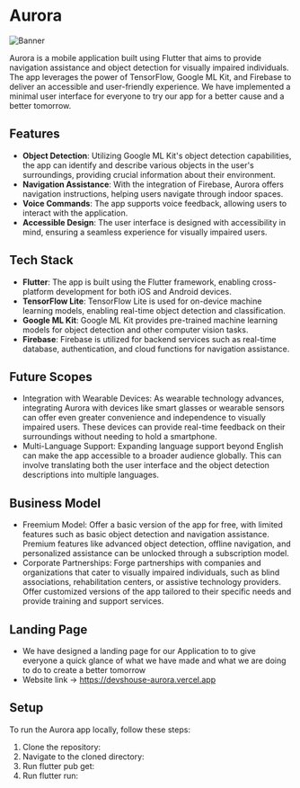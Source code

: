 # Aurora


<img src="https://img.freepik.com/free-photo/metaverse-avatar-collage-concept_52683-96429.jpg?w=996&t=st=1710648001~exp=1710648601~hmac=f6ee6a3fe2a4bb9a7f31a829555a6efee5dcecb45d3a488af74d29d824212223" alt="Banner">



Aurora is a mobile application built using Flutter that aims to provide navigation assistance and object detection for visually impaired individuals. The app leverages the power of TensorFlow, Google ML Kit, and Firebase to deliver an accessible and user-friendly experience. We have implemented a minimal user interface for everyone to try our app for a better cause and a better tomorrow.

## Features

- **Object Detection**: Utilizing Google ML Kit's object detection capabilities, the app can identify and describe various objects in the user's surroundings, providing crucial information about their environment.
- **Navigation Assistance**: With the integration of Firebase, Aurora offers navigation instructions, helping users navigate through indoor spaces.
- **Voice Commands**: The app supports voice feedback, allowing users to interact with the application.
- **Accessible Design**: The user interface is designed with accessibility in mind, ensuring a seamless experience for visually impaired users.

## Tech Stack

- **Flutter**: The app is built using the Flutter framework, enabling cross-platform development for both iOS and Android devices.
- **TensorFlow Lite**: TensorFlow Lite is used for on-device machine learning models, enabling real-time object detection and classification.
- **Google ML Kit**: Google ML Kit provides pre-trained machine learning models for object detection and other computer vision tasks.
- **Firebase**: Firebase is utilized for backend services such as real-time database, authentication, and cloud functions for navigation assistance.

## Future Scopes
- Integration with Wearable Devices: As wearable technology advances, integrating Aurora with devices like smart glasses or wearable sensors can offer even greater convenience and independence to visually impaired users. These devices can provide real-time feedback on their surroundings without needing to hold a smartphone.
- Multi-Language Support: Expanding language support beyond English can make the app accessible to a broader audience globally. This can involve translating both the user interface and the object detection descriptions into multiple languages.

## Business Model
- Freemium Model: Offer a basic version of the app for free, with limited features such as basic object detection and navigation assistance. Premium features like advanced object detection, offline navigation, and personalized assistance can be unlocked through a subscription model.
- Corporate Partnerships: Forge partnerships with companies and organizations that cater to visually impaired individuals, such as blind associations, rehabilitation centers, or assistive technology providers. Offer customized versions of the app tailored to their specific needs and provide training and support services.

## Landing Page
- We have designed a landing page for our Application to to give everyone a quick glance of what we have made and what we are doing to do to create a better tomorrow
- Website link -> https://devshouse-aurora.vercel.app

## Setup

To run the Aurora app locally, follow these steps:

1. Clone the repository:
2. Navigate to the cloned directory:
3. Run flutter pub get:
4. Run flutter run:

